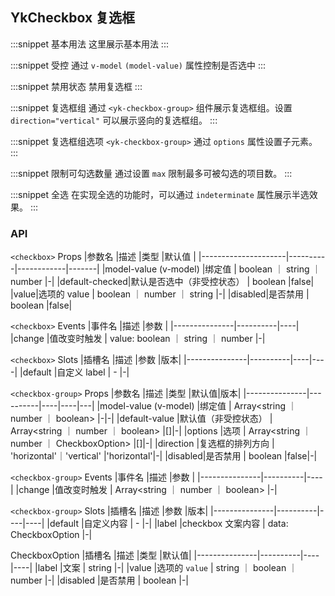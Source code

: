 ## YkCheckbox 复选框

:::snippet
基本用法
这里展示基本用法
<CheckboxPrimary/>
:::

:::snippet
受控
通过 `v-model` `(model-value)` 属性控制是否选中
<CheckboxDemo2/>
:::

:::snippet
禁用状态
禁用复选框
<CheckboxDisabled/>
:::

:::snippet
复选框组
通过 `<yk-checkbox-group>` 组件展示复选框组。设置 `direction="vertical"` 可以展示竖向的复选框组。
<CheckboxGroupPrimary/>
:::

:::snippet
复选框组选项
`<yk-checkbox-group>` 通过 `options` 属性设置子元素。
<CheckboxGroupOptions/>
:::

:::snippet
限制可勾选数量
通过设置 `max` 限制最多可被勾选的项目数。
<CheckboxMax/>
:::

:::snippet
全选
在实现全选的功能时，可以通过 `indeterminate` 属性展示半选效果。
<CheckboxAll/>
:::

### API

`<checkbox>` Props
|参数名 |描述 |类型 |默认值 |
|---------------------|----------|------------|-------|
|model-value (v-model) |绑定值 | boolean ｜ string ｜ number |-|
|default-checked|默认是否选中（非受控状态） | boolean |false|
|value|选项的 value | boolean ｜ number ｜ string |-|
|disabled|是否禁用 | boolean |false|

`<checkbox>` Events
|事件名 |描述 |参数 |
|---------------|----------|----|
|change |值改变时触发 | value: boolean ｜ string ｜ number |-|

`<checkbox>` Slots
|插槽名 |描述 |参数 |版本|
|---------------|----------|----|----|
|default |自定义 label | - |-|

`<checkbox-group>` Props
|参数名 |描述 |类型 |默认值|版本|
|---------------|----------|----|----|---|
|model-value (v-model) |绑定值 | Array<string ｜ number ｜ boolean> |-|-|
|default-value |默认值（非受控状态） | Array<string ｜ number ｜ boolean> |[]|-|
|options |选项 | Array<string ｜ number ｜ CheckboxOption> |[]|-|
|direction |复选框的排列方向 | 'horizontal'｜'vertical' |'horizontal'|-|
|disabled|是否禁用 | boolean |false|-|

`<checkbox-group>` Events
|事件名 |描述 |参数 |
|---------------|----------|----|
|change |值改变时触发 | Array<string ｜ number ｜ boolean> |-|

`<checkbox-group>` Slots
|插槽名 |描述 |参数 |版本|
|---------------|----------|----|----|
|default |自定义内容 | - |-|
|label |checkbox 文案内容 | data: CheckboxOption |-|

CheckboxOption
|插槽名 |描述 |类型 |默认值|
|---------------|----------|----|----|
|label |文案 | string |-|
|value |选项的 `value` | string ｜ boolean ｜ number |-|
|disabled |是否禁用 | boolean |-|
